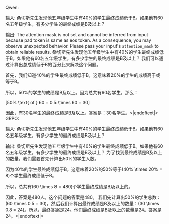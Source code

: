 Qwen:

输入: 
桑切斯先生发现他五年级学生中有40%的学生最终成绩低于B。如果他有60名五年级学生，有多少学生的最终成绩是B及以上？

输出:
The attention mask is not set and cannot be inferred from input because pad token is same as eos token. As a consequence, you may observe unexpected behavior. Please pass your input's `attention_mask` to obtain reliable results.
桑切斯先生发现他五年级学生中有40%的学生最终成绩低于B。如果他有60名五年级学生，有多少学生的最终成绩是B及以上？ 我们可以通过计算出总成绩低于B的百分比来解决这个问题。

首先，我们知道40%的学生最终成绩低于B，这意味着20%的学生的成绩高于或等于B。

所以，50%的学生的成绩是B及以上。因为总共有60名学生，那么：

\[50\% \text{ of } 60 = 0.5 \times 60 = 30\]

因此，有30名学生的最终成绩是B及以上。答案是：30名学生。<|endoftext|>
GRPO:

输入: 
桑切斯先生发现他五年级学生中有40%的学生最终成绩低于B。如果他有60名五年级学生，有多少学生的最终成绩是B及以上？

输出:
桑切斯先生发现他五年级学生中有40%的学生最终成绩低于B。如果他有60名五年级学生，有多少学生的最终成绩是B及以上？ 为了找到最终成绩是B及以上的数量，我们需要首先计算出50%的学生人数。

因为40%的学生最终成绩低于B，这意味着20%的50%等于\(40\% \times 20\% = 8\)个学生最终成绩低于B。

所以，总共有\(60 \times 8 = 480\)个学生最终成绩是B及以上的。

因此，答案是480人。这个问题的答案是480。 我们先计算出50%的学生总数：\(60 \times 0.5 = 30\)。然后我们计算出最终成绩是B及以上的数量：\(30 \times 0.8 = 24\)。所以，最终答案是24。他们最终成绩是B及以上的数量是24。答案是24。<|endoftext|>